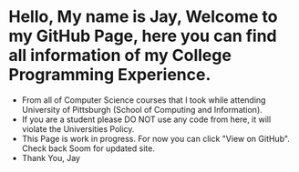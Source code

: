 # Hello, My name is Jay, Welcome to my GitHub Page, here you can find all information of my College Programming Experience.
  - From all of Computer Science courses that I took while attending University of Pittsburgh (School of Computing and Information).
  - If you are a student please DO NOT use any code from here, it will violate the Universities Policy.
  - This Page is work in progress. For now you can click "View on GitHub". Check back Soom for updated site.
  - Thank You, Jay
